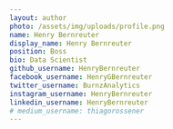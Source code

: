 ```yaml
---
layout: author
photo: /assets/img/uploads/profile.png
name: Henry Bernreuter
display_name: Henry Bernreuter
position: Boss
bio: Data Scientist
github_username: HenryBernreuter
facebook_username: HenryGBernreuter
twitter_username: BurnzAnalytics
instagram_username: HenryBernreuter
linkedin_username: HenryBernreuter
# medium_username: thiagorossener
---
```


